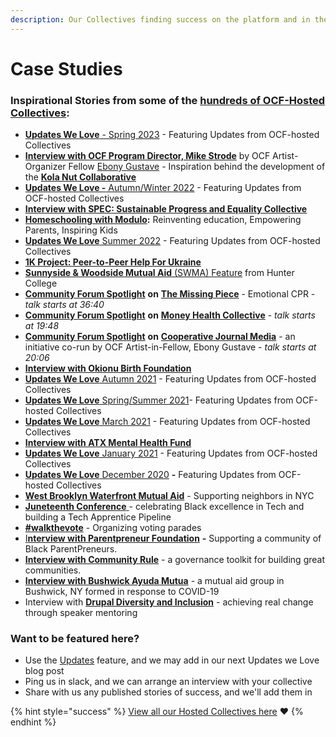 ```yaml
---
description: Our Collectives finding success on the platform and in their communities
---
```


# Case Studies

### Inspirational Stories from some of the [hundreds of OCF-Hosted Collectives](https://opencollective.com/foundation#category-CONTRIBUTIONS):

* [**Updates We Love** - Spring 2023](https://blog.opencollective.com/ocf-updates-we-love-spring-2023/) - Featuring Updates from OCF-hosted Collectives
* [**Interview with OCF Program Director, Mike Strode**](https://blog.opencollective.com/kola-nut/) by OCF Artist-Organizer Fellow [Ebony Gustave](https://www.instagram.com/cooperativejournal/?hl=en\&ref=blog.opencollective.com) - Inspiration behind the development of the [**Kola Nut Collaborative**](https://opencollective.com/kolanutcollab)
* [**Updates We Love -** Autumn/Winter 2022](https://blog.opencollective.com/ocf-updates-we-love-fall-2022/) - Featuring Updates from OCF-hosted Collectives
* [**Interview with SPEC: Sustainable Progress and Equality Collective**](https://blog.opencollective.com/spec/)
* [**Homeschooling with Modulo**](https://blog.opencollective.com/homeschooling-with-modulo/)**:** Reinventing education, Empowering Parents, Inspiring Kids
* [**Updates We Love** Summer 2022](https://blog.opencollective.com/ocf-updates-we-love-summer-2022/) - Featuring Updates from OCF-hosted Collectives
* [**1K Project: Peer-to-Peer Help For Ukraine**](https://blog.opencollective.com/1kproject/)
* [**Sunnyside & Woodside Mutual Aid** (SWMA) Feature](https://www.nycfoodpolicy.org/mutual-aid-and-solidarity-in-sunnyside-and-woodside/) from Hunter College
* [**Community Forum Spotlight**](https://drive.google.com/file/d/1YK-CQjhf1Gy6H4c6vZ4RvjJoe1x\_SshN/view) **on** [**The Missing Piece**](https://opencollective.com/missingpiece) - Emotional CPR - _talk starts at 36:40_&#x20;
* [**Community Forum Spotlight**](https://drive.google.com/file/d/1gw7HzW8cu\_D2ppeXa86gq4iqCTwL9Uq\_/view) **on** [**Money Health Collective**](https://opencollective.com/money-health-collective) - _talk starts at 19:48_
* [**Community Forum Spotlight**](https://drive.google.com/file/d/155TgDe6qV268MNmz8Gq7BmZkByuICbI0/view) **on** [**Cooperative Journal Media**](https://opencollective.com/cooperativejournal) - an initiative co-run by OCF Artist-in-Fellow, Ebony Gustave - _talk starts at 20:06_
* [**Interview with Okionu Birth Foundation**](https://blog.opencollective.com/when-open-collective-met-okionu/)
* [**Updates We Love** Autumn 2021](https://blog.opencollective.com/ocf-updates-we-love-autumn-2021/) - Featuring Updates from OCF-hosted Collectives
* [**Updates We Love** Spring/Summer 2021](https://blog.opencollective.com/springsummer2021updateswelove/)- Featuring Updates from OCF-hosted Collectives
* [**Updates We Love** March 2021](https://blog.opencollective.com/ocf-updates-we-love-march-2021/) - Featuring Updates from OCF-hosted Collectives
* [**Interview with ATX Mental Health Fund**](https://blog.opencollective.com/atx-mental-health-fund/)
* [**Updates We Love** January 2021](https://blog.opencollective.com/ocf-updates-january-2021/) - Featuring Updates from OCF-hosted Collectives
* [**Updates We Love** December 2020](https://blog.opencollective.com/updates-we-love-dec-2020/) **-** Featuring Updates from OCF-hosted Collectives
* [**West Brooklyn Waterfront Mutual Aid**](https://blog.opencollective.com/an-update-from-west-brooklyn-waterfront-mutual-aid/) - Supporting neighbors in NYC
* [**Juneteenth Conference** ](https://blog.opencollective.com/celebrating-black-excellence-in-tech/)- celebrating Black excellence in Tech and building a Tech Apprentice Pipeline
* [**#walkthevote**](https://blog.opencollective.com/walkthevote/) - Organizing voting parades
* [I**nterview with Parentpreneur Foundation**](https://blog.opencollective.com/parentpreneur-foundation/) **-** Supporting a community of Black ParentPreneurs.
* [**Interview with Community Rule**](https://blog.opencollective.com/community-rule/) - a governance toolkit for building great communities.
* [**Interview with Bushwick Ayuda Mutua**](https://blog.opencollective.com/solidarity-not-charity-in-bushwick-ny/) - a mutual aid group in Bushwick, NY formed in response to COVID-19
* Interview with [**Drupal Diversity and Inclusion**](https://blog.opencollective.com/drupal-diversity/) - achieving real change through speaker mentoring

### Want to be featured here?

* Use the [Updates](https://docs.opencollective.com/help/collectives/communication#updates) feature, and we may add in our next Updates we Love blog post
* Ping us in slack, and we can arrange an interview with your collective
* Share with us any published stories of success, and we'll add them in&#x20;

{% hint style="success" %}
[View all our Hosted Collectives here](https://opencollective.com/foundation#category-CONTRIBUTE) :heart:
{% endhint %}

